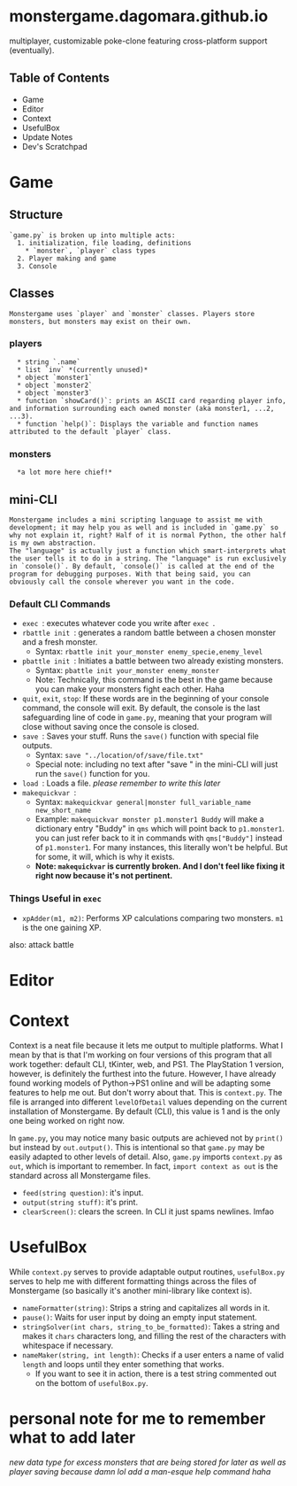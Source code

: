 # monstergame.dagomara.github.io
 multiplayer, customizable poke-clone featuring cross-platform support (eventually).
## Table of Contents
 * Game
 * Editor
 * Context
 * UsefulBox
 * Update Notes
 * Dev's Scratchpad

# Game
## Structure
    `game.py` is broken up into multiple acts:
      1. initialization, file loading, definitions
        * `monster`, `player` class types
      2. Player making and game
      3. Console

## Classes
    Monstergame uses `player` and `monster` classes. Players store monsters, but monsters may exist on their own.
### players
      * string `.name`
      * list `inv` *(currently unused)*
      * object `monster1`
      * object `monster2`
      * object `monster3`
      * function `showCard()`: prints an ASCII card regarding player info, and information surrounding each owned monster (aka monster1, ...2, ...3).
      * function `help()`: Displays the variable and function names attributed to the default `player` class.

### monsters
      *a lot more here chief!*

## mini-CLI
    Monstergame includes a mini scripting language to assist me with development; it may help you as well and is included in `game.py` so why not explain it, right? Half of it is normal Python, the other half is my own abstraction.
    The "language" is actually just a function which smart-interprets what the user tells it to do in a string. The "language" is run exclusively in `console()`. By default, `console()` is called at the end of the program for debugging purposes. With that being said, you can obviously call the console wherever you want in the code.
### Default CLI Commands
  * `exec `: executes whatever code you write after `exec `.
  * `rbattle init `: generates a random battle between a chosen monster and a fresh monster.
    * Syntax: `rbattle init your_monster enemy_specie,enemy_level`
  * `pbattle init `: Initiates a battle between two already existing monsters.
    * Syntax: `pbattle init your_monster enemy_monster`
    * Note: Technically, this command is the best in the game because you can make your monsters fight each other. Haha
  * `quit`, `exit`, `stop`: If these words are in the beginning of your console command, the console will exit. By default, the console is the last safeguarding line of code in `game.py`, meaning that your program will close without saving once the console is closed.
  * `save `: Saves your stuff. Runs the `save()` function with special file outputs.
    * Syntax: `save "../location/of/save/file.txt"`
    * Special note: including no text after "save " in the mini-CLI will just run the `save()` function for you.
  * `load `: Loads a file. *please remember to write this later*
  * `makequickvar `:
    * Syntax: `makequickvar general|monster full_variable_name new_short_name`
    * Example: `makequickvar monster p1.monster1 Buddy` will make a dictionary entry "Buddy" in `qms` which will point back to `p1.monster1`. you can just refer back to it in commands with `qms["Buddy"]` instead of `p1.monster1`. For many instances, this literally won't be helpful. But for some, it will, which is why it exists.
    * **Note: `makequickvar` is currently broken. And I don't feel like fixing it right now because it's not pertinent.**
### Things Useful in `exec`
  * `xpAdder(m1, m2)`: Performs XP calculations comparing two monsters. `m1` is the one gaining XP.


also:
 attack
 battle


# Editor


# Context
  Context is a neat file because it lets me output to multiple platforms. What I mean by that is that I'm working on four versions of this program that all work together: default CLI, tKinter, web, and PS1. The PlayStation 1 version, however, is definitely the furthest into the future. However, I have already found working models of Python->PS1 online and will be adapting some features to help me out. But don't worry about that.
  This is `context.py`. The file is arranged into different `levelOfDetail` values depending on the current installation of Monstergame. By default (CLI), this value is 1 and is the only one being worked on right now.

  In `game.py`, you may notice many basic outputs are achieved not by `print()` but instead by `out.output()`. This is intentional so that `game.py` may be easily adapted to other levels of detail. Also, `game.py` imports `context.py` as `out`, which is important to remember.
  In fact, `import context as out` is the standard across all Monstergame files.
  * `feed(string question)`: it's input.
  * `output(string stuff)`: it's print.
  * `clearScreen()`: clears the screen. In CLI it just spams newlines. lmfao

# UsefulBox
  While `context.py` serves to provide adaptable output routines, `usefulBox.py` serves to help me with different formatting things across the files of Monstergame (so basically it's another mini-library like context is).
  * `nameFormatter(string)`: Strips a string and capitalizes all words in it.
  * `pause()`: Waits for user input by doing an empty input statement.
  * `stringSolver(int chars, string_to_be_formatted)`: Takes a string and makes it `chars` characters long, and filling the rest of the characters with whitespace if necessary.
  * `nameMaker(string, int length)`: Checks if a user enters a name of valid  `length` and loops until they enter something that works.
      * If you want to see it in action, there is a test string commented out on the bottom of `usefulBox.py`.

# personal note for me to remember what to add later
*new data type for excess monsters that are being stored for later
as well as player saving because damn lol
add a man-esque help command haha*
